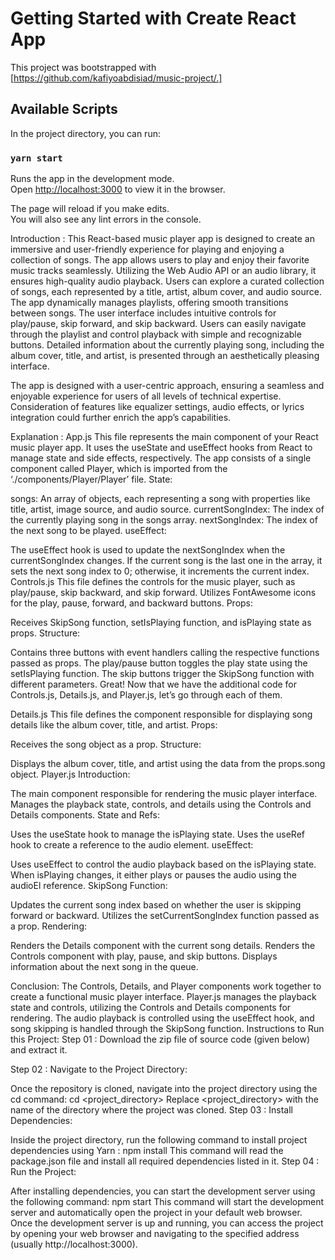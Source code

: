 # Getting Started with Create React App

This project was bootstrapped with [https://github.com/kafiyoabdisiad/music-project/.]

## Available Scripts

In the project directory, you can run:

### `yarn start`

Runs the app in the development mode.\
Open [http://localhost:3000](http://localhost:3000) to view it in the browser.

The page will reload if you make edits.\
You will also see any lint errors in the console.





Introduction :
This React-based music player app is designed to create an immersive and user-friendly experience for playing and enjoying a collection of songs. The app allows users to play and enjoy their favorite music tracks seamlessly. Utilizing the Web Audio API or an audio library, it ensures high-quality audio playback. Users can explore a curated collection of songs, each represented by a title, artist, album cover, and audio source. The app dynamically manages playlists, offering smooth transitions between songs. The user interface includes intuitive controls for play/pause, skip forward, and skip backward. Users can easily navigate through the playlist and control playback with simple and recognizable buttons. Detailed information about the currently playing song, including the album cover, title, and artist, is presented through an aesthetically pleasing interface. 

The app is designed with a user-centric approach, ensuring a seamless and enjoyable experience for users of all levels of technical expertise. Consideration of features like equalizer settings, audio effects, or lyrics integration could further enrich the app’s capabilities.

Explanation :
App.js
This file represents the main component of your React music player app.
It uses the useState and useEffect hooks from React to manage state and side effects, respectively.
The app consists of a single component called Player, which is imported from the ‘./components/Player/Player’ file.
State:

songs: An array of objects, each representing a song with properties like title, artist, image source, and audio source.
currentSongIndex: The index of the currently playing song in the songs array.
nextSongIndex: The index of the next song to be played.
useEffect:

The useEffect hook is used to update the nextSongIndex when the currentSongIndex changes.
If the current song is the last one in the array, it sets the next song index to 0; otherwise, it increments the current index.
Controls.js
This file defines the controls for the music player, such as play/pause, skip backward, and skip forward.
Utilizes FontAwesome icons for the play, pause, forward, and backward buttons.
Props:

Receives SkipSong function, setIsPlaying function, and isPlaying state as props.
Structure:

Contains three buttons with event handlers calling the respective functions passed as props.
The play/pause button toggles the play state using the setIsPlaying function.
The skip buttons trigger the SkipSong function with different parameters.
Great! Now that we have the additional code for Controls.js, Details.js, and Player.js, let’s go through each of them.

Details.js
This file defines the component responsible for displaying song details like the album cover, title, and artist.
Props:

Receives the song object as a prop.
Structure:

Displays the album cover, title, and artist using the data from the props.song object.
Player.js
Introduction:

The main component responsible for rendering the music player interface.
Manages the playback state, controls, and details using the Controls and Details components.
State and Refs:

Uses the useState hook to manage the isPlaying state.
Uses the useRef hook to create a reference to the audio element.
useEffect:

Uses useEffect to control the audio playback based on the isPlaying state.
When isPlaying changes, it either plays or pauses the audio using the audioEl reference.
SkipSong Function:

Updates the current song index based on whether the user is skipping forward or backward.
Utilizes the setCurrentSongIndex function passed as a prop.
Rendering:

Renders the Details component with the current song details.
Renders the Controls component with play, pause, and skip buttons.
Displays information about the next song in the queue.
 

Conclusion:
The Controls, Details, and Player components work together to create a functional music player interface.
Player.js manages the playback state and controls, utilizing the Controls and Details components for rendering.
The audio playback is controlled using the useEffect hook, and song skipping is handled through the SkipSong function.
Instructions to Run this Project:
Step 01 : Download the zip file of source code (given below) and extract it.

Step 02 : Navigate to the Project Directory:

Once the repository is cloned, navigate into the project directory using the cd command: cd <project_directory>
Replace <project_directory> with the name of the directory where the project was cloned.
Step 03 : Install Dependencies:

Inside the project directory, run the following command to install project dependencies using Yarn : npm install
This command will read the package.json file and install all required dependencies listed in it.
Step 04 : Run the Project:

After installing dependencies, you can start the development server using the following command: npm start
This command will start the development server and automatically open the project in your default web browser.
Once the development server is up and running, you can access the project by opening your web browser and navigating to the specified address (usually http://localhost:3000).



